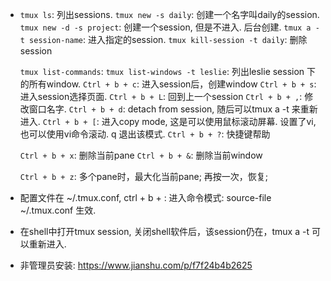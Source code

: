 * `tmux ls`: 列出sessions.
  `tmux new -s daily`:  创建一个名字叫daily的session.
  `tmux new -d -s project`: 创建一个session, 但是不进入. 后台创建.
  `tmux a -t session-name`:  进入指定的session.
  `tmux kill-session -t daily`: 删除session

  `tmux list-commands`: 
  `tmux list-windows -t leslie`:  列出leslie session 下的所有window.
  `Ctrl + b + c`: 进入session后，创建window
  `Ctrl + b + s`: 进入session选择页面.
  `Ctrl + b + L`: 回到上一个session
  `Ctrl + b + ,`: 修改窗口名字.
  `Ctrl + b + d`: detach from session, 随后可以tmux a  -t 来重新进入.
  `Ctrl + b + [`: 进入copy mode, 这是可以使用鼠标滚动屏幕. 设置了vi,也可以使用vi命令滚动.  q 退出该模式.
  `Ctrl + b + ?`: 快捷键帮助

  `Ctrl + b + x`: 删除当前pane
  `Ctrl + b + &`: 删除当前window

  `Ctrl + b + z`: 多个pane时，最大化当前pane;  再按一次，恢复;

* 配置文件在 ~/.tmux.conf,   ctrl + b + :  进入命令模式:   source-file ~/.tmux.conf 生效.

* 在shell中打开tmux session, 关闭shell软件后，该session仍在，tmux a -t 可以重新进入.

* 非管理员安装: https://www.jianshu.com/p/f7f24b4b2625
